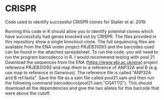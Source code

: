 # CRISPR
Code used to identify successful CRISPR clones for Staller et al. 2019.

Running this code in R should allow you to identify potential clones which have successfully had genes knocked out by CRISPR.
The files provided in this repository show a single knockout clone.
The full sequencing files are available from the ENA under project PRJEB31093 and the barcodes used can be found in the attached spreadsheet.
To run the code, you will need to run the program barcodecco in R. I would recommend testing with pool 21.  Download the sequences from the ENA (https://www.ebi.ac.uk/ena) project reference PRJEB31093 and map them to a reference of ANP32A and B (e.g. use map to reference in Geneious). The reference file is called "ANP32A and B ref.fasta". Save the file as a sam file called pool21.sam and then run the following command barcodecco(pool21.sam,"CGATTG"). 
This should download all the dependencies and give the two alleles for this barcode that were above the cutoff.
